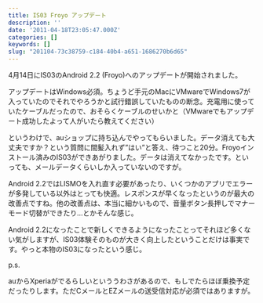 ```yaml
---
title: IS03 Froyo アップデート
description: ''
date: '2011-04-18T23:05:47.000Z'
categories: []
keywords: []
slug: "201104-73c38759-c184-40b4-a651-1686270b6d65"
---
```

4月14日にIS03のAndroid 2.2 (Froyo)へのアップデートが開始されました。

アップデートはWindows必須。ちょうど手元のMacにVMwareでWindows7が入っていたのでそれでやろうかと試行錯誤していたものの断念。充電用に使っていたケーブルだったので、おそらくケーブルのせいかと（VMwareでもアップデート成功したよって人がいたら教えてください）

というわけで、auショップに持ち込んでやってもらいました。データ消えても大丈夫ですか？という質問に間髪入れず”はい”と答え、待つこと20分。Froyoインストール済みのIS03ができあがりました。データは消えてなかったです。といっても、メールデータくらいしか入っていないのですが。

Android 2.2ではLISMOを入れ直す必要があったり、いくつかのアプリでエラーが多発している以外はとっても快適。レスポンスが早くなったというのが最大の改善点ですね。他の改善点は、本当に細かいもので、音量ボタン長押しでマナーモード切替ができたり…とかそんな感じ。

Android 2.2になったことで新しくできるようになったことってそれほど多くない気がしますが、IS03体験そのものが大きく向上したということだけは事実です。やっと本物のIS03になったという感じ。

p.s.

auからXperiaがでるらしいといううわさがあるので、もしでたらほぼ乗換予定だったりします。ただCメールとEZメールの送受信対応が必須ではありますが。